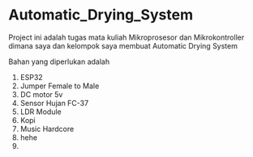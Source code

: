 # Automatic_Drying_System

Project ini adalah tugas mata kuliah Mikroprosesor dan Mikrokontroller 
dimana saya dan kelompok saya membuat Automatic Drying System

Bahan yang diperlukan adalah
1. ESP32
2. Jumper Female to Male
3. DC motor 5v
4. Sensor Hujan FC-37
5. LDR Module
6. Kopi
7. Music Hardcore
8. hehe
9. 
